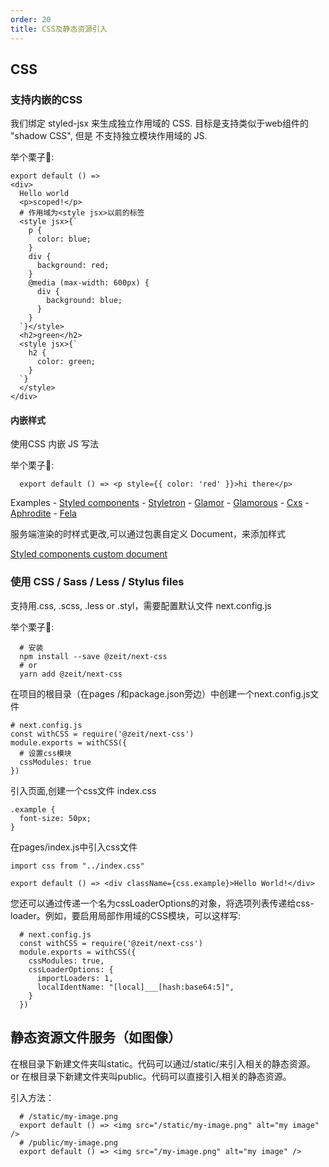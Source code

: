 ```yaml
---
order: 20
title: CSS及静态资源引入
---
```


## CSS

  ### 支持内嵌的CSS

  我们绑定 styled-jsx 来生成独立作用域的 CSS. 目标是支持类似于web组件的 "shadow CSS", 但是 不支持独立模块作用域的 JS.

  举个栗子🌰:

  ```
  export default () =>
  <div>
    Hello world
    <p>scoped!</p>
    # 作用域为<style jsx>以前的标签
    <style jsx>{`
      p {
        color: blue;
      }
      div {
        background: red;
      }
      @media (max-width: 600px) {
        div {
          background: blue;
        }
      }
    `}</style>
    <h2>green</h2>
    <style jsx>{`
      h2 {
        color: green;
      }    
    `}
    </style>
  </div>
  ```

  #### 内嵌样式

  使用CSS 内嵌 JS 写法

  举个栗子🌰: 

  ```
    export default () => <p style={{ color: 'red' }}>hi there</p>
  ```

  Examples
    - [Styled components](https://github.com/zeit/next.js/tree/7.0.0-canary.8/examples/with-styled-components)
    - [Styletron](https://github.com/zeit/next.js/tree/7.0.0-canary.8/examples/with-styletron)
    - [Glamor](https://github.com/zeit/next.js/tree/7.0.0-canary.8/examples/with-glamor)
    - [Glamorous](https://github.com/zeit/next.js/tree/7.0.0-canary.8/examples/with-glamorous)
    - [Cxs](https://github.com/zeit/next.js/tree/7.0.0-canary.8/examples/with-cxs)
    - [Aphrodite](https://github.com/zeit/next.js/tree/7.0.0-canary.8/examples/with-aphrodite)
    - [Fela](https://github.com/zeit/next.js/tree/7.0.0-canary.8/examples/with-fela)

  服务端渲染的时样式更改,可以通过包裹自定义 Document，来添加样式

  [Styled components custom document](https://github.com/zeit/next.js/tree/7.0.0-canary.8/examples/with-styled-components)



  ### 使用 CSS / Sass / Less / Stylus files

  支持用.css, .scss, .less or .styl，需要配置默认文件 next.config.js

  举个栗子🌰: 

  ```
    # 安装
    npm install --save @zeit/next-css
    # or
    yarn add @zeit/next-css
  ```

  在项目的根目录（在pages /和package.json旁边）中创建一个next.config.js文件

  ```
  # next.config.js
  const withCSS = require('@zeit/next-css')
  module.exports = withCSS({
    # 设置css模块
    cssModules: true
  })
  ```

  引入页面,创建一个css文件 index.css
  ```
  .example {
    font-size: 50px;
  }
  ```
  在pages/index.js中引入css文件
  ```
  import css from "../index.css"

  export default () => <div className={css.example}>Hello World!</div>
  ```

  您还可以通过传递一个名为cssLoaderOptions的对象，将选项列表传递给css-loader。例如，要启用局部作用域的CSS模块，可以这样写:
  ```
    # next.config.js
    const withCSS = require('@zeit/next-css')
    module.exports = withCSS({
      cssModules: true,
      cssLoaderOptions: {
        importLoaders: 1,
        localIdentName: "[local]___[hash:base64:5]",
      }
    })
  ```

## 静态资源文件服务（如图像）

  在根目录下新建文件夹叫static。代码可以通过/static/来引入相关的静态资源。
  or
  在根目录下新建文件夹叫public。代码可以直接引入相关的静态资源。

  引入方法：

  ```
    # /static/my-image.png
    export default () => <img src="/static/my-image.png" alt="my image" />
    # /public/my-image.png
    export default () => <img src="/my-image.png" alt="my image" />
  ```

